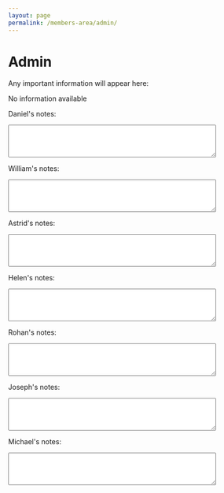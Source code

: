 ```yaml
---
layout: page
permalink: /members-area/admin/
---
```

<body onpageshow="load()">
<h1> Admin </h1>

Any important information will appear here:

No information available

Daniel's notes:
<textarea id="Daniel's notes" rows="4" cols="50">
</textarea>

William's notes:
<textarea id="William's notes" rows="4" cols="50">
</textarea>

Astrid's notes:
<textarea id="Astrid's notes" rows="4" cols="50">
</textarea>

Helen's notes:
<textarea id="Helen's notes" rows="4" cols="50">
</textarea>

Rohan's notes:
<textarea id="Rohan's notes" rows="4" cols="50">
</textarea>

Joseph's notes:
<textarea id="Joseph's notes" rows="4" cols="50">
</textarea>

Michael's notes:
<textarea id="Michael's notes" rows="4" cols="50">
</textarea>

<script>
  function load() {
    document.getElementById("Daniel's notes").innerHTML = localStorage.getItem("Daniel's text-box"); 
    document.getElementById("William's notes").innerHTML = localStorage.getItem("William's text-box"); 
    document.getElementById("Astrid's notes").innerHTML = localStorage.getItem("Astrid's text-box"); 
    document.getElementById("Helen's notes").innerHTML = localStorage.getItem("Helen's text-box"); 
    document.getElementById("Rohan's notes").innerHTML = localStorage.getItem("Rohan's text-box"); 
    document.getElementById("Joseph's notes").innerHTML = localStorage.getItem("Joseph's text-box"); 
    document.getElementById("Michael's notes").innerHTML = localStorage.getItem("Michael's text-box"); 
  }
  </script>
